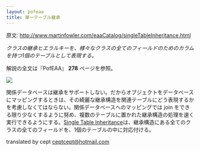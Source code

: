 ```yaml
---
layout: pofeaa
title: 単一テーブル継承
---
```


原文: http://www.martinfowler.com/eaaCatalog/singleTableInheritance.html

*クラスの継承ヒエラルキーを、様々なクラスの全てのフィールドのためのカラムを持つ1個のテーブルとして表現する。*

解説の全文は『PofEAA』 **278** ページを参照。

![](http://www.martinfowler.com/eaaCatalog/singleInheritanceTableSketch.gif)

関係データベースは継承をサポートしない。だからオブジェクトをデータベースにマッピングするときは、その綺麗な継承構造を関連テーブルにどう表現するかを考慮しなくてはならない。関係データベースへのマッピングでは join をできる限り少なくするように努め、複数のテーブルに置かれた継承構造の処理を速く実行できるようにする。[Single Table Inheritance](SingleTableInheritance)は、継承構造にある全てのクラスの全てのフィールドを、1個のテーブルの中に対応付ける。

translated by cept <ceptcept@hotmail.com>
